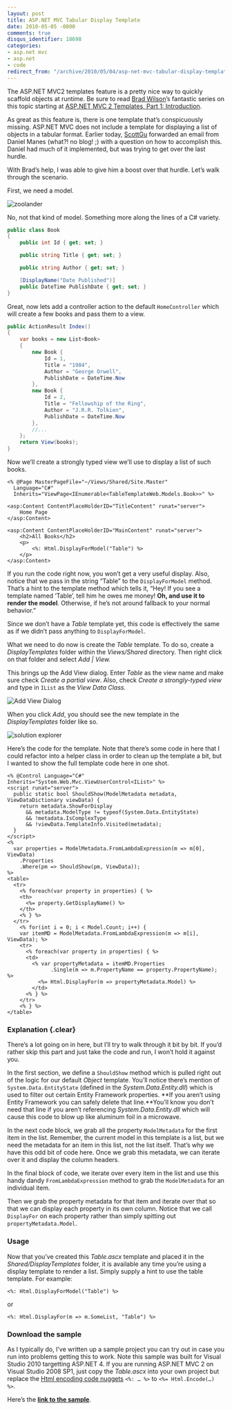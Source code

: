 ```yaml
---
layout: post
title: ASP.NET MVC Tabular Display Template
date: 2010-05-05 -0800
comments: true
disqus_identifier: 18698
categories:
- asp.net mvc
- asp.net
- code
redirect_from: "/archive/2010/05/04/asp-net-mvc-tabular-display-template.aspx/"
---
```


The ASP.NET MVC2 templates feature is a pretty nice way to quickly
scaffold objects at runtime. Be sure to read [Brad
Wilson](http://bradwilson.typepad.com/blog/ "Brad Wilson's blog")’s
fantastic series on this topic starting at [ASP.NET MVC 2 Templates,
Part 1:
Introduction](http://bradwilson.typepad.com/blog/2009/10/aspnet-mvc-2-templates-part-1-introduction.html "ASP.NET MVC 2 Templates").

As great as this feature is, there is one template that’s conspicuously
missing. ASP.NET MVC does not include a template for displaying a list
of objects in a tabular format. Earlier today,
[ScottGu](http://weblogs.asp.net/scottgu/ "ScottGu's Blog") forwarded an
email from Daniel Manes (what?! no blog! ;) with a question on how to
accomplish this. Daniel had much of it implemented, but was trying to
get over the last hurdle.

With Brad’s help, I was able to give him a boost over that hurdle. Let’s
walk through the scenario.

First, we need a model.

![zoolander](https://haacked.com/images/haacked_com/WindowsLiveWriter/TabularDisplayTemplate_12625/zoolander_3.jpg "zoolander")

No, not that kind of model. Something more along the lines of a C\#
variety.

```csharp
public class Book
{
    public int Id { get; set; }

    public string Title { get; set; }

    public string Author { get; set; }

    [DisplayName("Date Published")]
    public DateTime PublishDate { get; set; }
}
```

Great, now lets add a controller action to the default `HomeController`
which will create a few books and pass them to a view.

```csharp
public ActionResult Index()
{
    var books = new List<Book>
    {
        new Book { 
            Id = 1, 
            Title = "1984", 
            Author = "George Orwell", 
            PublishDate = DateTime.Now 
        },
        new Book { 
            Id = 2, 
            Title = "Fellowship of the Ring", 
            Author = "J.R.R. Tolkien", 
            PublishDate = DateTime.Now 
        },
        //...
    };
    return View(books);
}
```

Now we’ll create a strongly typed view we’ll use to display a list of
such books.

```aspx-cs
<% @Page MasterPageFile="~/Views/Shared/Site.Master"
  Language="C#"
  Inherits="ViewPage<IEnumerable<TableTemplateWeb.Models.Book>>" %>

<asp:Content ContentPlaceHolderID="TitleContent" runat="server">
    Home Page
</asp:Content>

<asp:Content ContentPlaceHolderID="MainContent" runat="server">
    <h2>All Books</h2>
    <p>
        <%: Html.DisplayForModel("Table") %>
    </p>
</asp:Content>
```

If you run the code right now, you won’t get a very useful display.
Also, notice that we pass in the string “Table” to the `DisplayForModel`
method. That’s a hint to the template method which tells it, “Hey! If
you see a template named ‘Table’, tell him he owes me money! **Oh, and
use it to render the model**. Otherwise, if he’s not around fallback to
your normal behavior.”

Since we don’t have a *Table* template yet, this code is effectively the
same as if we didn’t pass anything to `DisplayForModel`.

What we need to do now is create the *Table* template. To do so, create
a *DisplayTemplates* folder within the *Views/Shared* directory. Then
right click on that folder and select *Add | View.*

This brings up the Add View dialog. Enter *Table* as the view name and
make sure check *Create a partial view*. Also, check *Create a
strongly-typed view* and type in `IList` as the *View Data Class.*

![Add View
Dialog](https://haacked.com/images/haacked_com/WindowsLiveWriter/TabularDisplayTemplate_12625/Add%20View_3.png "Add View Dialog")

When you click *Add*, you should see the new template in the
*DisplayTemplates* folder like so.

![solution
explorer](https://haacked.com/images/haacked_com/WindowsLiveWriter/TabularDisplayTemplate_12625/solution-explorer_5.png "solution explorer")

Here’s the code for the template. Note that there’s some code in here
that I could refactor into a helper class in order to clean up the
template a bit, but I wanted to show the full template code here in one
shot.

```aspx-cs
<% @Control Language="C#" Inherits="System.Web.Mvc.ViewUserControl<IList>" %>
<script runat="server">
  public static bool ShouldShow(ModelMetadata metadata,       ViewDataDictionary viewData) {
    return metadata.ShowForDisplay
      && metadata.ModelType != typeof(System.Data.EntityState)
      && !metadata.IsComplexType
      && !viewData.TemplateInfo.Visited(metadata);
  }
</script>
<%
  var properties = ModelMetadata.FromLambdaExpression(m => m[0], ViewData)
    .Properties
    .Where(pm => ShouldShow(pm, ViewData));
%>
<table>
  <tr>
    <% foreach(var property in properties) { %>        
    <th>
      <%= property.GetDisplayName() %>
    </th>
    <% } %>
  </tr>
    <% for(int i = 0; i < Model.Count; i++) {
    var itemMD = ModelMetadata.FromLambdaExpression(m => m[i], ViewData); %>
    <tr>
      <% foreach(var property in properties) { %>
      <td>
        <% var propertyMetadata = itemMD.Properties
              .Single(m => m.PropertyName == property.PropertyName); %>  
          <%= Html.DisplayFor(m => propertyMetadata.Model) %>
        </td>
      <% } %>
    </tr>
    <% } %>
</table>
```

### Explanation {.clear}

There’s a lot going on in here, but I’ll try to walk through it bit by
bit. If you’d rather skip this part and just take the code and run, I
won’t hold it against you.

In the first section, we define a `ShouldShow` method which is pulled
right out of the logic for our default *Object* template. You’ll notice
there’s mention of `System.Data.EntityState` (defined in the
*System.Data.Entity.dll*) which is used to filter out certain Entity
Framework properties. **If you aren’t using Entity Framework you can
safely delete that line.**You’ll know you don’t need that line if you
aren’t referencing *System.Data.Entity.dll* which will cause this code
to blow up like aluminum foil in a microwave.

In the next code block, we grab all the property `ModelMetadata` for the
first item in the list. Remember, the current model in this template is
a list, but we need the metadata for an item in this list, not the list
itself. That’s why we have this odd bit of code here. Once we grab this
metadata, we can iterate over it and display the column headers.

In the final block of code, we iterate over every item in the list and
use this handy dandy `FromLambdaExpression` method to grab the
`ModelMetadata` for an individual item.

Then we grab the property metadata for that item and iterate over that
so that we can display each property in its own column. Notice that we
call `DisplayFor` on each property rather than simply spitting out
`propertyMetadata.Model`.

### Usage

Now that you’ve created this *Table.ascx* template and placed it in the
*Shared/DisplayTemplates* folder, it is available any time you’re using
a display template to render a list. Simply supply a hint to use the
table template. For example:

`<%: Html.DisplayForModel("Table") %>`

or

`<%: Html.DisplayFor(m => m.SomeList, "Table") %>`

### Download the sample

As I typically do, I’ve written up a sample project you can try out in
case you run into problems getting this to work. Note this sample was
built for Visual Studio 2010 targetting ASP.NET 4. If you are running
ASP.NET MVC 2 on Visual Studio 2008 SP1, just copy the *Table.ascx* into
your own project but replace the [Html encoding code
nuggets](https://haacked.com/archive/2009/09/25/html-encoding-code-nuggets.aspx "Html Encoding Code Blocks with ASP.NET 4") `<%: … %>`
to `<%= Html.Encode(…) %>`.

Here’s the [**link to the
sample**](http://code.haacked.com/mvc-2/TableTemplateDemo.zip "Download TableTemplateDemo").

